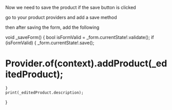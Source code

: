 Now we need to save the product if the save button is clicked

go to your product providers and add a save method

then after saving the form, add the following

 void _saveForm() {
    bool isFormValid = _form.currentState!.validate();
    if (isFormValid) {
      _form.currentState!.save();

#      Provider.of<Products>(context).addProduct(_editedProduct);
    }
    print(_editedProduct.description);
  }